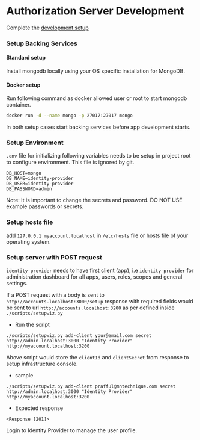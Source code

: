 # Authorization Server Development

Complete the [development setup](/development/README.md)

### Setup Backing Services

#### Standard setup

Install mongodb locally using your OS specific installation for MongoDB.

#### Docker setup

Run following command as docker allowed user or root to start mongodb container.

```sh
docker run -d --name mongo -p 27017:27017 mongo
```

In both setup cases start backing services before app development starts.

### Setup Environment

`.env` file for initializing following variables needs to be setup in project root to configure environment. This file is ignored by git.

```
DB_HOST=mongo
DB_NAME=identity-provider
DB_USER=identity-provider
DB_PASSWORD=admin
```

Note: It is important to change the secrets and password. DO NOT USE example passwords or secrets.

### Setup hosts file

add `127.0.0.1 myaccount.localhost` in `/etc/hosts` file or hosts file of your operating system.

### Setup server with POST request

`identity-provider` needs to have first client (app), i.e `identity-provider` for administration dashboard for all apps, users, roles, scopes and general settings.

If a POST request with a body is sent to `http://accounts.localhost:3000/setup` response with required fields would be sent to url `http://accounts.localhost:3200` as per defined inside `./scripts/setupwiz.py`

- Run the script

```
./scripts/setupwiz.py add-client your@email.com secret http://admin.localhost:3000 "Identity Provider" http://myaccount.localhost:3200
```
Above script would store the `clientId` and `clientSecret` from response to setup infrastructure console.

- sample
```
./scripts/setupwiz.py add-client prafful@mntechnique.com secret http://admin.localhost:3000 "Identity Provider" http://myaccount.localhost:3200
```

- Expected response

```
<Response [201]>
```
Login to Identity Provider to manage the user profile.
